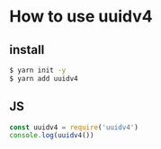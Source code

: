 # How to use uuidv4

## install

```sh
$ yarn init -y
$ yarn add uuidv4
```

## JS

```js
const uuidv4 = require('uuidv4')
console.log(uuidv4())
```
